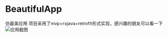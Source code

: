 # BeautifulApp
仿最美应用
项目采用了mvp+rxjava+retrofit形式实现，感兴趣的朋友可以看一下
![应用截图](https://github.com/JJOGGER/BeautifulApp/blob/master/screen/beautiful_show.gif)
      
